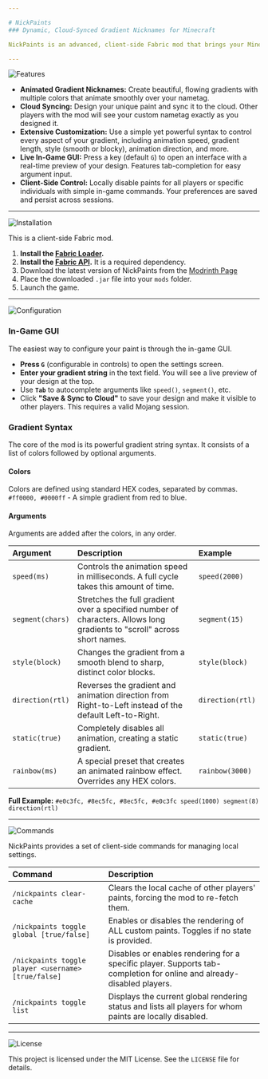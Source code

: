 ```yaml
---

# NickPaints
### Dynamic, Cloud-Synced Gradient Nicknames for Minecraft

NickPaints is an advanced, client-side Fabric mod that brings your Minecraft identity to life with fully customizable, animated gradient nicknames.

---
```


<img src="https://img.shields.io/badge/Features-blue?style=for-the-badge" alt="Features">

- **Animated Gradient Nicknames:** Create beautiful, flowing gradients with multiple colors that animate smoothly over your nametag.
- **Cloud Syncing:** Design your unique paint and sync it to the cloud. Other players with the mod will see your custom nametag exactly as you designed it.
- **Extensive Customization:** Use a simple yet powerful syntax to control every aspect of your gradient, including animation speed, gradient length, style (smooth or blocky), animation direction, and more.
- **Live In-Game GUI:** Press a key (default `G`) to open an interface with a real-time preview of your design. Features tab-completion for easy argument input.
- **Client-Side Control:** Locally disable paints for all players or specific individuals with simple in-game commands. Your preferences are saved and persist across sessions.

---

<img src="https://img.shields.io/badge/Installation-brightgreen?style=for-the-badge" alt="Installation">

This is a client-side Fabric mod.

1.  **Install the [Fabric Loader](https://fabricmc.net/use/).**
2.  **Install the [Fabric API](https://modrinth.com/mod/fabric-api).** It is a required dependency.
3.  Download the latest version of NickPaints from the [Modrinth Page](https://modrinth.com/project/nickpaints/versions)
4.  Place the downloaded `.jar` file into your `mods` folder.
5.  Launch the game.

---

<img src="https://img.shields.io/badge/Configuration-9cf?style=for-the-badge" alt="Configuration">

### In-Game GUI

The easiest way to configure your paint is through the in-game GUI.

- **Press `G`** (configurable in controls) to open the settings screen.
- **Enter your gradient string** in the text field. You will see a live preview of your design at the top.
- Use **`Tab`** to autocomplete arguments like `speed()`, `segment()`, etc.
- Click **"Save & Sync to Cloud"** to save your design and make it visible to other players. This requires a valid Mojang session.

### Gradient Syntax

The core of the mod is its powerful gradient string syntax. It consists of a list of colors followed by optional arguments.

#### Colors
Colors are defined using standard HEX codes, separated by commas.
`#ff0000, #0000ff` - A simple gradient from red to blue.

#### Arguments
Arguments are added after the colors, in any order.

| Argument | Description | Example |
| :--- | :--- | :--- |
| `speed(ms)` | Controls the animation speed in milliseconds. A full cycle takes this amount of time. | `speed(2000)` |
| `segment(chars)` | Stretches the full gradient over a specified number of characters. Allows long gradients to "scroll" across short names. | `segment(15)` |
| `style(block)` | Changes the gradient from a smooth blend to sharp, distinct color blocks. | `style(block)` |
| `direction(rtl)`| Reverses the gradient and animation direction from Right-to-Left instead of the default Left-to-Right. | `direction(rtl)` |
| `static(true)` | Completely disables all animation, creating a static gradient. | `static(true)` |
| `rainbow(ms)` | A special preset that creates an animated rainbow effect. Overrides any HEX colors. | `rainbow(3000)` |

**Full Example:**
`#e0c3fc, #8ec5fc, #8ec5fc, #e0c3fc speed(1000) segment(8) direction(rtl)`

---

<img src="https://img.shields.io/badge/Commands-informational?style=for-the-badge" alt="Commands">

NickPaints provides a set of client-side commands for managing local settings.

| Command | Description |
| :--- | :--- |
| `/nickpaints clear-cache` | Clears the local cache of other players' paints, forcing the mod to re-fetch them. |
| `/nickpaints toggle global [true/false]` | Enables or disables the rendering of ALL custom paints. Toggles if no state is provided. |
| `/nickpaints toggle player <username> [true/false]` | Disables or enables rendering for a specific player. Supports tab-completion for online and already-disabled players. |
| `/nickpaints toggle list` | Displays the current global rendering status and lists all players for whom paints are locally disabled. |

---

<img src="https://img.shields.io/badge/License-MIT-green?style=for-the-badge" alt="License">

This project is licensed under the MIT License. See the `LICENSE` file for details.
